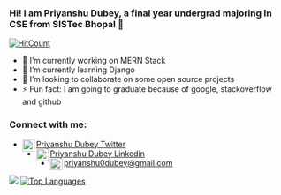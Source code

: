 ### Hi! I am Priyanshu Dubey, a final year undergrad majoring in CSE from SISTec Bhopal 👋

[![HitCount](http://hits.dwyl.com/priyanshudubey/{project}.svg)](http://hits.dwyl.com/priyanshudubey/{project})

- 🔭 I’m currently working on MERN Stack
- 🌱 I’m currently learning Django
- 👯 I’m looking to collaborate on some open source projects
- ⚡ Fun fact: I am going to graduate because of google, stackoverflow and github

### Connect with me:
- <img align="left" alt="PriyanshuDube15 | Twitter" width="22px" src="https://cdn.jsdelivr.net/npm/simple-icons@v3/icons/twitter.svg" /> <a href="https://twitter.com/PriyanshuDube15">Priyanshu Dubey Twitter </a>
- <img align="left" alt="priyanshudubey | LinkedIn" width="22px" src="https://cdn.jsdelivr.net/npm/simple-icons@v3/icons/linkedin.svg" /><a href="https://www.linkedin.com/in/priyanshudubey/">Priyanshu Dubey Linkedin</a>
- <img align="left" alt="gmail | Gmail" width="22px" src="https://cdn.jsdelivr.net/npm/simple-icons@v3/icons/gmail.svg" />priyanshu0dubey@gmail.com

![](https://github-readme-stats.vercel.app/api?username=priyanshudubey&include_all_commits=true&show_owner=true&theme=highcontrast&show_icons=true&hide=prs)
[![Top Languages](https://github-readme-stats.vercel.app/api/top-langs/?username=priyanshudubey&theme=highcontrast&layout=compact)](https://github.com/priyanshudubey)
